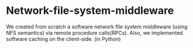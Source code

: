 # Network-file-system-middleware
We created from scratch a software network file system middleware (using NFS semantics) via remote procedure calls(RPCs). Also, we implemented software caching on the client-side. (in Python)
